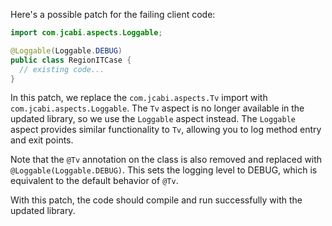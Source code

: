 Here's a possible patch for the failing client code:

```java
import com.jcabi.aspects.Loggable;

@Loggable(Loggable.DEBUG)
public class RegionITCase {
  // existing code...
}
```

In this patch, we replace the `com.jcabi.aspects.Tv` import with `com.jcabi.aspects.Loggable`. The `Tv` aspect is no longer available in the updated library, so we use the `Loggable` aspect instead. The `Loggable` aspect provides similar functionality to `Tv`, allowing you to log method entry and exit points.

Note that the `@Tv` annotation on the class is also removed and replaced with `@Loggable(Loggable.DEBUG)`. This sets the logging level to DEBUG, which is equivalent to the default behavior of `@Tv`.

With this patch, the code should compile and run successfully with the updated library.